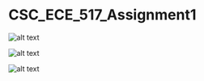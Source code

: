 # CSC_ECE_517_Assignment1

![alt text](https://github.ncsu.edu/asyal/CSC_ECE_517_Assignment1/blob/master/completedGitLevels.png.PNG)

![alt text](https://github.ncsu.edu/asyal/CSC_ECE_517_Assignment1/blob/master/rubric1.PNG)

![alt text](https://github.ncsu.edu/asyal/CSC_ECE_517_Assignment1/blob/master/rubric2.PNG)
